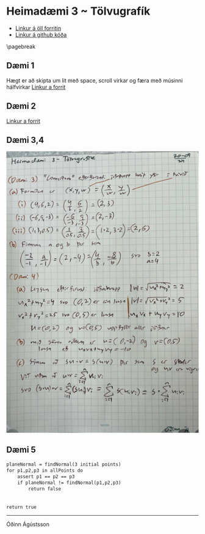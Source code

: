 # Heimadæmi 3 ~ Tölvugrafík

- [Linkur á öll forritin](https://odinn-web-gl.netlify.app)
- [Linkur á github kóða](https://github.com/koltepri/WebGl-Odin)

\pagebreak

## Dæmi 1

Hægt er að skipta um lit með space, scroll virkar og færa með músinni hálfvirkar
[Linkur a forrit](https://odinn-web-gl.netlify.app/hw4/moveable_gasket)

## Dæmi 2

[Linkur a forrit](https://odinn-web-gl.netlify.app/hw4/shadercircle)

## Dæmi 3,4

![D3-4](./d3-4.png)

## Dæmi 5

```
planeNormal = findNormal(3 initial points)
for p1,p2,p3 in allPoints do 
    assert p1 == p2 == p3
    if planeNormal != findNormal(p1,p2,p3)
        return false


return true
```

---

Óðinn Ágústsson
